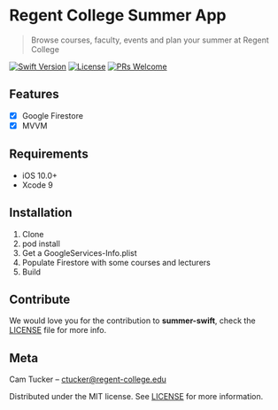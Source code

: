 # Regent College Summer App
> Browse courses, faculty, events and plan your summer at Regent College

[![Swift Version][swift-image]][swift-url]
[![License][license-image]][license-url]
[![PRs Welcome](https://img.shields.io/badge/PRs-welcome-brightgreen.svg?style=flat-square)](http://makeapullrequest.com)

## Features

- [x] Google Firestore
- [x] MVVM

## Requirements

- iOS 10.0+
- Xcode 9

## Installation

1. Clone
2. pod install
3. Get a GoogleServices-Info.plist
4. Populate Firestore with some courses and lecturers
5. Build

## Contribute

We would love you for the contribution to **summer-swift**, check the [LICENSE][license-url] file for more info.

## Meta

Cam Tucker – ctucker@regent-college.edu

Distributed under the MIT license. See [LICENSE][license-url] for more information.

[swift-image]:https://img.shields.io/badge/swift-4.0-orange.svg
[swift-url]: https://swift.org/
[license-image]: https://img.shields.io/badge/License-MIT-blue.svg
[license-url]: https://github.com/RegentCollege/summer-swift/blob/master/LICENSE
